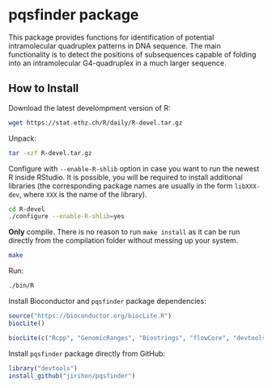 # pqsfinder package

This package provides functions for identification of potential intramolecular quadruplex patterns in DNA sequence. The main functionality is to detect the positions of subsequences capable of folding into an intramolecular G4-quadruplex in a much larger sequence.

## How to Install

Download the latest develompment version of R:
```bash
wget https://stat.ethz.ch/R/daily/R-devel.tar.gz
```

Unpack:
```bash
tar -xzf R-devel.tar.gz
```

Configure with `--enable-R-shlib` option in case you want to run the newest R inside RStudio. It is possible, you will be required to install additional libraries (the corresponding package names are usually in the form `libXXX-dev`, where `XXX` is the name of the library).
```bash
cd R-devel
./configure --enable-R-shlib=yes
```

**Only** compile. There is no reason to run `make install` as it can be run directly from the compilation folder without messing up your system.
```bash
make
```

Run:
```bash
./bin/R
```

Install Bioconductor and `pqsfinder` package dependencies:
```R
source("https://bioconductor.org/biocLite.R")
biocLite()

biocLite(c("Rcpp", "GenomicRanges", "Biostrings", "flowCore", "devtools"))
```

Install `pqsfinder` package directly from GitHub:
```R
library("devtools")
install_github("jirihon/pqsfinder")
```

